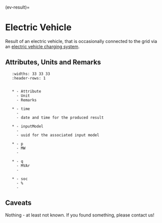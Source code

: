 (ev-result)=

# Electric Vehicle

Result of an electric vehicle, that is occasionally connected to the grid via an [electric vehicle charging system](evcs.md#electric-vehicle-charging-station).

## Attributes, Units and Remarks

```{list-table}
   :widths: 33 33 33
   :header-rows: 1


   * - Attribute
     - Unit
     - Remarks

   * - time
     -
     - date and time for the produced result

   * - inputModel
     -
     - uuid for the associated input model

   * - p
     - MW
     - 

   * - q
     - MVAr
     - 

   * - soc
     - %
     - 

```

## Caveats

Nothing - at least not known.
If you found something, please contact us!
